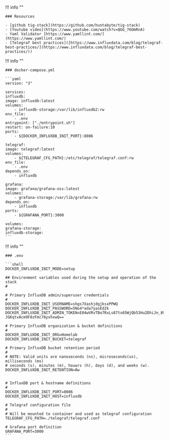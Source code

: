 !!! info ""

    ### Resources

    - [github tig-stack](https://github.com/huntabyte/tig-stack)
    - [Youtube video](https://www.youtube.com/watch?v=QGG_76OmRnA)
    - Yaml Validator [https://www.yamllint.com/](https://www.yamllint.com/)
    - [Telegraf best practices]([https://www.influxdata.com/blog/telegraf-best-practices/](https://www.influxdata.com/blog/telegraf-best-practices/))


!!! info ""

    ### docker-compose.yml

    ```yaml
    version: "3"

    services:
    influxdb:
    image: influxdb:latest
    volumes:
        - influxdb-storage:/var/lib/influxdb2:rw
    env_file:
        - .env
    entrypoint: ["./entrypoint.sh"]
    restart: on-failure:10
    ports:
        - ${DOCKER_INFLUXDB_INIT_PORT}:8086

    telegraf:
    image: telegraf:latest
    volumes:
        - ${TELEGRAF_CFG_PATH}:/etc/telegraf/telegraf.conf:rw
    env_file:
        - .env
    depends_on:
        - influxdb

    grafana:
    image: grafana/grafana-oss:latest
    volumes:
        - grafana-storage:/var/lib/grafana:rw
    depends_on:
        - influxdb
    ports:
        - ${GRAFANA_PORT}:3000

    volumes:
    grafana-storage:
    influxdb-storage:
    ```


!!! info ""

    ### .env

    ```shell
    DOCKER_INFLUXDB_INIT_MODE=setup

    ## Environment variables used during the setup and operation of the stack
    #

    # Primary InfluxDB admin/superuser credentials
    #
    DOCKER_INFLUXDB_INIT_USERNAME=shgs7XashjdgjksxPPWQ
    DOCKER_INFLUXDB_INIT_PASSWORD=5No4*ada7yasEd2k
    DOCKER_INFLUXDB_INIT_ADMIN_TOKEN=E04wVRvTBo7RxLs87ts65WjQb53Hu2DhiJn_89MqKWbnXNrKhNs78shdsWyG6QyS-JGKqtvAcm9F8zFmc78yxhxwQ==

    # Primary InfluxDB organization & bucket definitions
    #
    DOCKER_INFLUXDB_INIT_ORG=Homelab
    DOCKER_INFLUXDB_INIT_BUCKET=telegraf

    # Primary InfluxDB bucket retention period
    #
    # NOTE: Valid units are nanoseconds (ns), microseconds(us), milliseconds (ms)
    # seconds (s), minutes (m), houwrs (h), days (d), and weeks (w).
    DOCKER_INFLUXDB_INIT_RETENTION=8w


    # InfluxDB port & hostname definitions
    #
    DOCKER_INFLUXDB_INIT_PORT=8086
    DOCKER_INFLUXDB_INIT_HOST=influxdb

    # Telegraf configuration file
    #
    # Will be mounted to container and used as telegraf configuration
    TELEGRAF_CFG_PATH=./telegraf/telegraf.conf

    # Grafana port definition
    GRAFANA_PORT=3000
    ```
